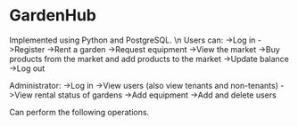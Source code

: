# GardenHub
Implemented using Python and PostgreSQL. \n
Users can:
->Log in
->Register
->Rent a garden
->Request equipment
->View the market
->Buy products from the market and add products to the market
->Update balance
->Log out

Administrator:
->Log in
->View users (also view tenants and non-tenants)
->View rental status of gardens
->Add equipment
->Add and delete users

Can perform the following operations. 
